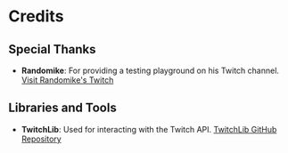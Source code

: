 # Credits

## Special Thanks

- **Randomike**: For providing a testing playground on his Twitch channel. [Visit Randomike's Twitch](https://www.twitch.tv/randomaik)

## Libraries and Tools

- **TwitchLib**: Used for interacting with the Twitch API. [TwitchLib GitHub Repository](https://github.com/TwitchLib/TwitchLib)